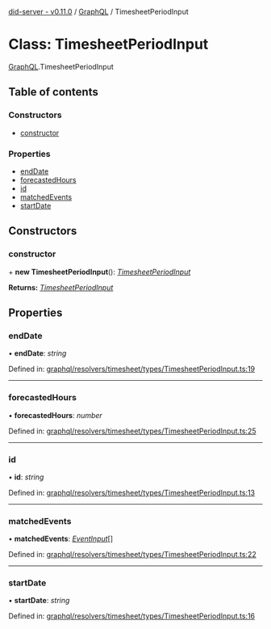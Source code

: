 [did-server - v0.11.0](../README.md) / [GraphQL](../modules/graphql.md) / TimesheetPeriodInput

# Class: TimesheetPeriodInput

[GraphQL](../modules/graphql.md).TimesheetPeriodInput

## Table of contents

### Constructors

- [constructor](graphql.timesheetperiodinput.md#constructor)

### Properties

- [endDate](graphql.timesheetperiodinput.md#enddate)
- [forecastedHours](graphql.timesheetperiodinput.md#forecastedhours)
- [id](graphql.timesheetperiodinput.md#id)
- [matchedEvents](graphql.timesheetperiodinput.md#matchedevents)
- [startDate](graphql.timesheetperiodinput.md#startdate)

## Constructors

### constructor

\+ **new TimesheetPeriodInput**(): [*TimesheetPeriodInput*](graphql.timesheetperiodinput.md)

**Returns:** [*TimesheetPeriodInput*](graphql.timesheetperiodinput.md)

## Properties

### endDate

• **endDate**: *string*

Defined in: [graphql/resolvers/timesheet/types/TimesheetPeriodInput.ts:19](https://github.com/Puzzlepart/did/blob/dev/server/graphql/resolvers/timesheet/types/TimesheetPeriodInput.ts#L19)

___

### forecastedHours

• **forecastedHours**: *number*

Defined in: [graphql/resolvers/timesheet/types/TimesheetPeriodInput.ts:25](https://github.com/Puzzlepart/did/blob/dev/server/graphql/resolvers/timesheet/types/TimesheetPeriodInput.ts#L25)

___

### id

• **id**: *string*

Defined in: [graphql/resolvers/timesheet/types/TimesheetPeriodInput.ts:13](https://github.com/Puzzlepart/did/blob/dev/server/graphql/resolvers/timesheet/types/TimesheetPeriodInput.ts#L13)

___

### matchedEvents

• **matchedEvents**: [*EventInput*](graphql.eventinput.md)[]

Defined in: [graphql/resolvers/timesheet/types/TimesheetPeriodInput.ts:22](https://github.com/Puzzlepart/did/blob/dev/server/graphql/resolvers/timesheet/types/TimesheetPeriodInput.ts#L22)

___

### startDate

• **startDate**: *string*

Defined in: [graphql/resolvers/timesheet/types/TimesheetPeriodInput.ts:16](https://github.com/Puzzlepart/did/blob/dev/server/graphql/resolvers/timesheet/types/TimesheetPeriodInput.ts#L16)
